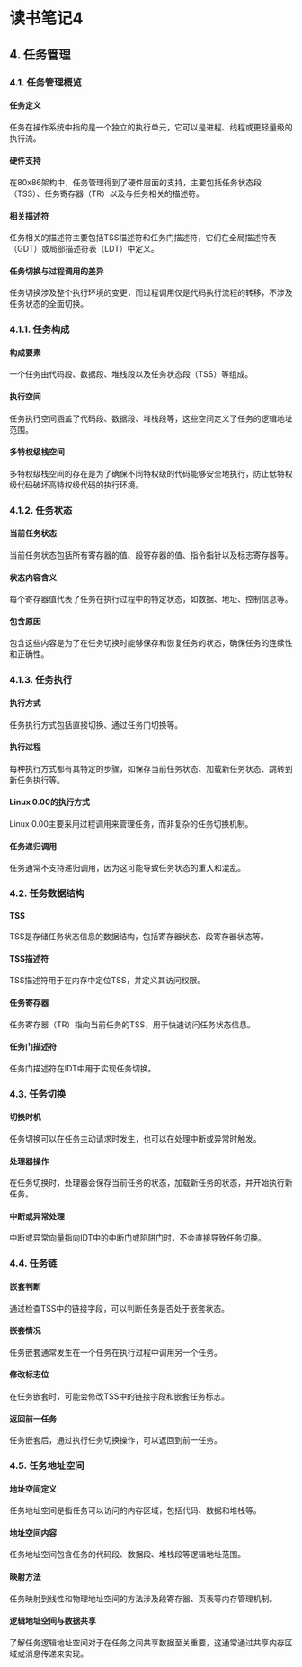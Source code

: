 
# 读书笔记4

## 4. 任务管理

### 4.1. 任务管理概览
#### 任务定义
任务在操作系统中指的是一个独立的执行单元，它可以是进程、线程或更轻量级的执行流。
#### 硬件支持
在80x86架构中，任务管理得到了硬件层面的支持，主要包括任务状态段（TSS）、任务寄存器（TR）以及与任务相关的描述符。
#### 相关描述符
任务相关的描述符主要包括TSS描述符和任务门描述符，它们在全局描述符表（GDT）或局部描述符表（LDT）中定义。
#### 任务切换与过程调用的差异
任务切换涉及整个执行环境的变更，而过程调用仅是代码执行流程的转移，不涉及任务状态的全面切换。

### 4.1.1. 任务构成
#### 构成要素
一个任务由代码段、数据段、堆栈段以及任务状态段（TSS）等组成。
#### 执行空间
任务执行空间涵盖了代码段、数据段、堆栈段等，这些空间定义了任务的逻辑地址范围。
#### 多特权级栈空间
多特权级栈空间的存在是为了确保不同特权级的代码能够安全地执行，防止低特权级代码破坏高特权级代码的执行环境。

### 4.1.2. 任务状态
#### 当前任务状态
当前任务状态包括所有寄存器的值、段寄存器的值、指令指针以及标志寄存器等。
#### 状态内容含义
每个寄存器值代表了任务在执行过程中的特定状态，如数据、地址、控制信息等。
#### 包含原因
包含这些内容是为了在任务切换时能够保存和恢复任务的状态，确保任务的连续性和正确性。

### 4.1.3. 任务执行
#### 执行方式
任务执行方式包括直接切换、通过任务门切换等。
#### 执行过程
每种执行方式都有其特定的步骤，如保存当前任务状态、加载新任务状态、跳转到新任务执行等。
#### Linux 0.00的执行方式
Linux 0.00主要采用过程调用来管理任务，而非复杂的任务切换机制。
#### 任务递归调用
任务通常不支持递归调用，因为这可能导致任务状态的重入和混乱。

### 4.2. 任务数据结构
#### TSS
TSS是存储任务状态信息的数据结构，包括寄存器状态、段寄存器状态等。
#### TSS描述符
TSS描述符用于在内存中定位TSS，并定义其访问权限。
#### 任务寄存器
任务寄存器（TR）指向当前任务的TSS，用于快速访问任务状态信息。
#### 任务门描述符
任务门描述符在IDT中用于实现任务切换。

### 4.3. 任务切换
#### 切换时机
任务切换可以在任务主动请求时发生，也可以在处理中断或异常时触发。
#### 处理器操作
在任务切换时，处理器会保存当前任务的状态，加载新任务的状态，并开始执行新任务。
#### 中断或异常处理
中断或异常向量指向IDT中的中断门或陷阱门时，不会直接导致任务切换。

### 4.4. 任务链
#### 嵌套判断
通过检查TSS中的链接字段，可以判断任务是否处于嵌套状态。
#### 嵌套情况
任务嵌套通常发生在一个任务在执行过程中调用另一个任务。
#### 修改标志位
在任务嵌套时，可能会修改TSS中的链接字段和嵌套任务标志。
#### 返回前一任务
任务嵌套后，通过执行任务切换操作，可以返回到前一任务。

### 4.5. 任务地址空间
#### 地址空间定义
任务地址空间是指任务可以访问的内存区域，包括代码、数据和堆栈等。
#### 地址空间内容
任务地址空间包含任务的代码段、数据段、堆栈段等逻辑地址范围。
#### 映射方法
任务映射到线性和物理地址空间的方法涉及段寄存器、页表等内存管理机制。
#### 逻辑地址空间与数据共享
了解任务逻辑地址空间对于在任务之间共享数据至关重要，这通常通过共享内存区域或消息传递来实现。
